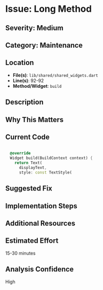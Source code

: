 # Issue: Long Method

## Severity: Medium

## Category: Maintenance

## Location
- **File(s)**: `lib/shared/shared_widgets.dart`
- **Line(s)**: 92-92
- **Method/Widget**: `build`

## Description


## Why This Matters


## Current Code
```dart

  @override
  Widget build(BuildContext context) {
    return Text(
      displayText,
      style: const TextStyle(
```

## Suggested Fix


## Implementation Steps


## Additional Resources


## Estimated Effort
15-30 minutes

## Analysis Confidence
High
